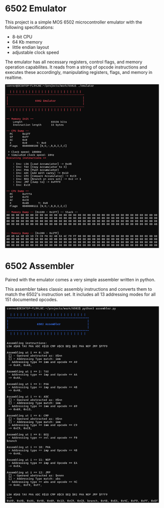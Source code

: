 # 6502 Emulator

This project is a simple MOS 6502 microcontroller emulator with the following specifications:

- 8-bit CPU
- 64 Kb memory
- little endian layout
- adjustable clock speed

The emulator has all necessary registers, control flags, and memory operation capabilites.
It reads from a string of opcode instructions and executes these accordingly, manipulating registers, flags, and memory in realtime.

![emulator](https://github.com/connergrinstead/6502-emulator/blob/main/screenshot1.png)

# 6502 Assembler

Paired with the emulator comes a very simple assembler written in python.

This assembler takes classic assembly instructions and converts them to match the 6502's instruction set.
It includes all 13 addressing modes for all 151 documented opcodes.

![emulator](https://github.com/connergrinstead/6502-emulator/blob/main/screenshot2.png)
